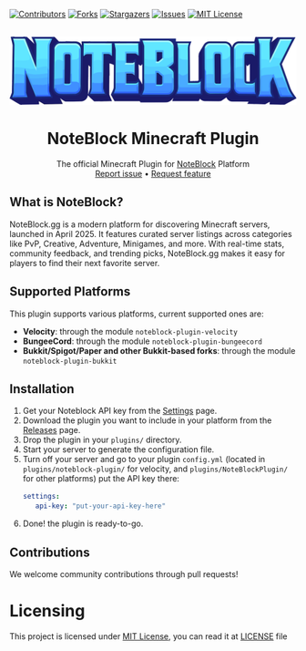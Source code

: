 [![Contributors][contributors-shield]][contributors-url]
[![Forks][forks-shield]][forks-url]
[![Stargazers][stars-shield]][stars-url]
[![Issues][issues-shield]][issues-url]
[![MIT License][license-shield]][license-url]

<br />
<div align="center">
  <a href="https://github.com/MakeraGames/NoteBlockPlugin">
    <img height="50%" width="auto" src=".github/images/noteblock-logo.svg" alt="Logo">
  </a>

<h1 align="center">NoteBlock Minecraft Plugin</h1>

  <p align="center">
    The official Minecraft Plugin for <a href="https://noteblock.gg">NoteBlock</a> Platform
    <br />
    <a href="https://github.com/MakeraGames/NoteBlockPlugin/issues/new?assignees=&labels=Requires+Testing&template=bug_report.yml">Report issue</a>
    •
    <a href="https://github.com/MakeraGames/NoteBlockPlugin/issues/new?assignees=&labels=Enhancement&template=feature_request.yml">Request feature</a>
    <br />
  </p>
</div>

## What is NoteBlock?
NoteBlock.gg is a modern platform for discovering Minecraft servers, launched in April 2025. It features curated server
listings across categories like PvP, Creative, Adventure, Minigames, and more. With real-time stats, community feedback,
and trending picks, NoteBlock.gg makes it easy for players to find their next favorite server.

## Supported Platforms
This plugin supports various platforms, current supported ones are:
- **Velocity**: through the module `noteblock-plugin-velocity`
- **BungeeCord**: through the module `noteblock-plugin-bungeecord`
- **Bukkit/Spigot/Paper and other Bukkit-based forks**: through the module `noteblock-plugin-bukkit`

## Installation
1. Get your Noteblock API key from the [Settings](https://noteblock.gg/settings/api-keys) page.
2. Download the plugin you want to include in your platform from the
    [Releases](https://github.com/MakeraGames/NoteBlockPlugin/releases) page.
3. Drop the plugin in your `plugins/` directory.
4. Start your server to generate the configuration file.
5. Turn off your server and go to your plugin `config.yml` (located in `plugins/noteblock-plugin/` for velocity,
    and `plugins/NoteBlockPlugin/` for other platforms) put the API key there:
    ```yaml
   settings:
       api-key: "put-your-api-key-here"
    ```
6. Done! the plugin is ready-to-go.

## Contributions
We welcome community contributions through pull requests!

# Licensing
This project is licensed under [MIT License](https://opensource.org/licenses/MIT),
you can read it at [LICENSE](https://github.com/MakeraGames/NoteBlockPlugin/LICENSE) file

<!-- MARKDOWN LINKS & IMAGES -->
<!-- https://www.markdownguide.org/basic-syntax/#reference-style-links -->
<!-- MARKDOWN LINKS & IMAGES -->
<!-- https://www.markdownguide.org/basic-syntax/#reference-style-links -->
[contributors-shield]: https://img.shields.io/github/contributors/MakeraGames/NoteBlock-Java.svg?style=for-the-badge
[contributors-url]: https://github.com/MakeraGames/NoteBlockPlugin/graphs/contributors
[forks-shield]: https://img.shields.io/github/forks/MakeraGames/NoteBlock-Java.svg?style=for-the-badge
[forks-url]: https://github.com/MakeraGames/NoteBlockPlugin/network/members
[stars-shield]: https://img.shields.io/github/stars/MakeraGames/NoteBlock-Java.svg?style=for-the-badge
[stars-url]: https://github.com/MakeraGames/NoteBlockPlugin/stargazers
[issues-shield]: https://img.shields.io/github/issues/MakeraGames/NoteBlock-Java.svg?style=for-the-badge
[issues-url]: https://github.com/MakeraGames/NoteBlockPlugin/issues
[license-shield]: https://img.shields.io/github/license/MakeraGames/NoteBlock-Java.svg?style=for-the-badge
[license-url]: https://github.com/MakeraGames/NoteBlockPlugin/blob/master/LICENSE
[product-screenshot]: .github/images/noteblock-logo.svg